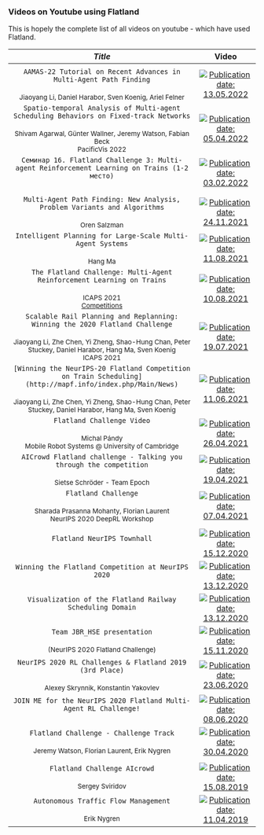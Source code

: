 ### Videos on Youtube using Flatland

This is hopely the complete list of all videos on youtube - which have used
Flatland.

|                                                               *Title*                                                               |                                                                                                                    Video                                                                                                                    |
|:-----------------------------------------------------------------------------------------------------------------------------------:|:-------------------------------------------------------------------------------------------------------------------------------------------------------------------------------------------------------------------------------------------:|
|||
| ```AAMAS-22 Tutorial on Recent Advances in Multi-Agent Path Finding```<br> <br> <sup>Jiaoyang Li, Daniel Harabor, Sven Koenig, Ariel Felner</sup>  | [![Publication date: 13.05.2022](https://img.youtube.com/vi/H3wRCZf_Mrs/mqdefault.jpg "AAMAS-22 Tutorial on Recent Advances in Multi-Agent Path Finding")](https://www.youtube.com/watch?v=H3wRCZf_Mrs&t=5461s)               |
| ```Spatio-temporal Analysis of Multi-agent Scheduling Behaviors on Fixed-track Networks```<br> <br> <sup>Shivam Agarwal, Günter Wallner, Jeremy Watson, Fabian Beck</sup><br><sup>PacificVis 2022 </sup> | [![Publication date: 05.04.2022](https://img.youtube.com/vi/olQw9bw2KR4/mqdefault.jpg "Spatio-temporal Analysis of Multi-agent Scheduling Behaviors on Fixed-track Networks -PacificVis '22")](https://www.youtube.com/watch?v=olQw9bw2KR4) |
| ```Семинар 16. Flatland Challenge 3: Multi-agent Reinforcement Learning on Trains (1-2 место)```<br> <br> <sup>  </sup> | [![Publication date: 03.02.2022](https://img.youtube.com/vi/oQiCDSfwqI8/mqdefault.jpg "Семинар 16. Flatland Challenge 3: Multi-agent Reinforcement Learning on Trains (1-2 место)")](https://www.youtube.com/watch?v=oQiCDSfwqI8)      |
|||
|   ```Multi-Agent Path Finding: New Analysis, Problem Variants and Algorithms```<br> <br> <sup>Oren Salzman  </sup>   |[![Publication date: 24.11.2021](https://img.youtube.com/vi/NsrCFR4vDxo/mqdefault.jpg "Oren Salzman: Multi-Agent Path Finding: New Analysis, Problem Variants and Algorithms")](https://www.youtube.com/watch?v=NsrCFR4vDxo)|
|              ```Intelligent Planning for Large-Scale Multi-Agent Systems```<br> <br> <sup>Hang Ma</sup>               |[![Publication date: 11.08.2021](https://img.youtube.com/vi/Fu5j7FVzF5c/mqdefault.jpg "Intelligent Planning for Large-Scale Multi-Agent Systems - Hang Ma")](https://www.youtube.com/watch?v=Fu5j7FVzF5c&t=265s)|
|    ```The Flatland Challenge: Multi-Agent Reinforcement Learning on Trains```<br> <br> <sup>ICAPS 2021</sup><br><sup>[Competitions](https://icaps21.icaps-conference.org/Competitions/)</sup>    |[![Publication date: 10.08.2021](https://img.youtube.com/vi/baRffuFM7lE/mqdefault.jpg "ICAPS 2021 The Flatland Challenge: Multi-Agent Reinforcement Learning on Trains")](https://www.youtube.com/watch?v=baRffuFM7lE)|
|   ```Scalable Rail Planning and Replanning: Winning the 2020 Flatland Challenge```<br> <br> <sup>Jiaoyang Li, Zhe Chen, Yi Zheng, Shao-Hung Chan, Peter Stuckey, Daniel Harabor, Hang Ma, Sven Koenig</sup><br><sup>ICAPS 2021</sup>   |[![Publication date: 19.07.2021](https://img.youtube.com/vi/Pw4GBL1UhPA/mqdefault.jpg "ICAPS 2021 - Scalable Rail Planning and Replanning: Winning the 2020 Flatland Challenge")](https://www.youtube.com/watch?v=Pw4GBL1UhPA&t=317s)|
|            ```[Winning the NeurIPS-20 Flatland Competition on Train Scheduling](http://mapf.info/index.php/Main/News)```<br> <br> <sup>Jiaoyang Li, Zhe Chen, Yi Zheng, Shao-Hung Chan, Peter Stuckey, Daniel Harabor, Hang Ma, Sven Koenig</sup>             |[![Publication date: 11.06.2021](https://img.youtube.com/vi/BAubIPTEbtY/mqdefault.jpg "Winning the NeurIPS-20 Flatland Competition on Train Scheduling")](https://www.youtube.com/watch?v=BAubIPTEbtY)|
|         ```Flatland Challenge Video```<br> <br> <sup>Michal Pándy</sup><br><sup>Mobile Robot Systems @ University of Cambridge</sup>          |[![Publication date: 26.04.2021](https://img.youtube.com/vi/w75DbrgBQ2c/mqdefault.jpg "Flatland Challenge Video (Mobile Robot Systems @ University of Cambridge)")](https://www.youtube.com/watch?v=w75DbrgBQ2c)|
|             ```AICrowd Flatland challenge - Talking you through the competition```<br> <br> <sup>Sietse Schröder - Team Epoch</sup>             |[![Publication date: 19.04.2021](https://img.youtube.com/vi/O2-EbInQ5sQ/mqdefault.jpg "AICrowd Flatland challenge - Talking you through the competition")](https://www.youtube.com/watch?v=O2-EbInQ5sQ)|
|                     ```Flatland Challenge```<br> <br> <sup>Sharada Prasanna Mohanty, Florian Laurent</sup><br><sup> NeurIPS 2020 DeepRL Workshop </sup>                     |[![Publication date: 07.04.2021](https://img.youtube.com/vi/nbNJ8wjH2nw/mqdefault.jpg "Flatland Challenge at NeurIPS 2020 DeepRL Workshop")](https://www.youtube.com/watch?v=nbNJ8wjH2nw)|
|||
|                            ```Flatland NeurIPS Townhall```<br> <br> <sup>  </sup>                             |[![Publication date: 15.12.2020](https://img.youtube.com/vi/wDKbL7CuHpQ/mqdefault.jpg "Flatland NeurIPS Townhall")](https://www.youtube.com/watch?v=wDKbL7CuHpQ&t=9s)|
|                    ```Winning the Flatland Competition at NeurIPS 2020```<br> <br>   <sup>  </sup>                    |[![Publication date: 13.12.2020](https://img.youtube.com/vi/pNbFDVXkHQ0/mqdefault.jpg "Winning the Flatland Competition at NeurIPS 2020")](https://www.youtube.com/watch?v=pNbFDVXkHQ0&t=421s)|
|                 ```Visualization of the Flatland Railway Scheduling Domain```<br> <br> <sup>  </sup>                  |[![Publication date: 13.12.2020](https://img.youtube.com/vi/IhHrUZtu75w/mqdefault.jpg "Visualization of the Flatland Railway Scheduling Domain")](https://www.youtube.com/watch?v=IhHrUZtu75w)|
|                ```Team JBR_HSE presentation```<br> <br> <sup> (NeurIPS 2020 Flatland Challenge)</sup>                 |[![Publication date: 15.11.2020](https://img.youtube.com/vi/qpe12tW9iOA/mqdefault.jpg "Team JBR_HSE presentation (NeurIPS 2020 Flatland Challenge)")](https://www.youtube.com/watch?v=qpe12tW9iOA)|
| ```NeurIPS 2020 RL Challenges & Flatland 2019 (3rd Place)```<br> <br> <sup>Alexey Skrynnik, Konstantin Yakovlev</sup> |[![Publication date: 23.06.2020](https://img.youtube.com/vi/fXisPnZfzss/mqdefault.jpg "NeurIPS 2020 RL Challenges & Flatland 2019 (3rd Place) - Alexey Skrynnik & Konstantin Yakovlev")](https://www.youtube.com/watch?v=fXisPnZfzss?t=1386)|
|       ```JOIN ME for the NeurIPS 2020 Flatland Multi-Agent RL Challenge!```<br> <br>  <sup>  </sup>        |[![Publication date: 08.06.2020](https://img.youtube.com/vi/cvkeWwDQr0A/mqdefault.jpg "JOIN ME for the NeurIPS 2020 Flatland Multi-Agent RL Challenge!")](https://www.youtube.com/watch?v=cvkeWwDQr0A)|
| ```Flatland Challenge - Challenge Track```<br> <br> <sup>Jeremy Watson, Florian Laurent, Erik Nygren</sup> |[![Publication date: 30.04.2020](https://img.youtube.com/vi/rGzXsOC7qXg/mqdefault.jpg "Flatland Challenge - Challenge Track - Jeremy Watson, Florian Laurent &Erik Nygren")](https://www.youtube.com/watch?v=rGzXsOC7qXg)|
|||
|        ```Flatland Challenge AIcrowd```<br> <br> <sup>Sergey Sviridov</sup>         |[![Publication date: 15.08.2019](https://img.youtube.com/vi/oJCxvQdK_sY/mqdefault.jpg "Flatland Challenge AIcrowd - Sergey Sviridov")](https://www.youtube.com/watch?v=oJCxvQdK_sY)|
| ```Autonomous Traffic Flow Management```<br> <br> <sup>Erik Nygren</sup>         |[![Publication date: 11.04.2019](https://img.youtube.com/vi/VX9yt5mWzDk/mqdefault.jpg "Autonomous Traffic Flow Management")](https://www.youtube.com/watch?v=VX9yt5mWzDk)|


 